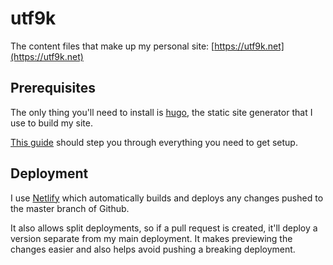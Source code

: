 # utf9k

The content files that make up my personal site: [https://utf9k.net](https://utf9k.net)

## Prerequisites

The only thing you'll need to install is [hugo](https://gohugo.io), the static site generator that I use to build my site.

[This guide](https://gohugo.io/getting-started/installing) should step you through everything you need to get setup.

## Deployment

I use [Netlify](https://www.netlify.com/) which automatically builds and deploys any changes pushed to the master branch of Github.

It also allows split deployments, so if a pull request is created, it'll deploy a version separate from my main deployment. It makes previewing the changes easier and also helps avoid pushing a breaking deployment.
